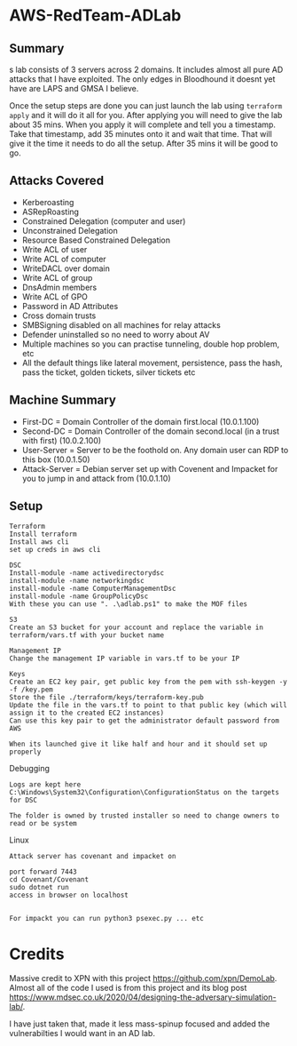 # AWS-RedTeam-ADLab

## Summary

s lab consists of 3 servers across 2 domains. It includes almost all pure AD attacks that I have exploited. The only edges in Bloodhound it doesnt yet have are LAPS and GMSA I believe. 

Once the setup steps are done you can just launch the lab using `terraform apply` and it will do it all for you. After applying you will need to give the lab about 35 mins. When you apply it will complete and tell you a timestamp. Take that timestamp, add 35 minutes onto it and wait that time. That will give it the time it needs to do all the setup. After 35 mins it will be good to go.

## Attacks Covered 

* Kerberoasting
* ASRepRoasting
* Constrained Delegation (computer and user)
* Unconstrained Delegation 
* Resource Based Constrained Delegation
* Write ACL of user 
* Write ACL of computer
* WriteDACL over domain 
* Write ACL of group
* DnsAdmin members
* Write ACL of GPO
* Password in AD Attributes
* Cross domain trusts 
* SMBSigning disabled on all machines for relay attacks 
* Defender uninstalled so no need to worry about AV 
* Multiple machines so you can practise tunneling, double hop problem, etc
* All the default things like lateral movement, persistence, pass the hash, pass the ticket, golden tickets, silver tickets etc

## Machine Summary 

* First-DC = Domain Controller of the domain first.local (10.0.1.100)
* Second-DC = Domain Controller of the domain second.local (in a trust with first) (10.0.2.100)
* User-Server = Server to be the foothold on. Any domain user can RDP to this box (10.0.1.50)
* Attack-Server = Debian server set up with Covenent and Impacket for you to jump in and attack from (10.0.1.10)

## Setup
```
Terraform
Install terraform
Install aws cli
set up creds in aws cli 

DSC
Install-module -name activedirectorydsc
install-module -name networkingdsc 
install-module -name ComputerManagementDsc
install-module -name GroupPolicyDsc
With these you can use ". .\adlab.ps1" to make the MOF files 

S3
Create an S3 bucket for your account and replace the variable in terraform/vars.tf with your bucket name

Management IP 
Change the management IP variable in vars.tf to be your IP

Keys
Create an EC2 key pair, get public key from the pem with ssh-keygen -y -f /key.pem
Store the file ./terraform/keys/terraform-key.pub 
Update the file in the vars.tf to point to that public key (which will assign it to the created EC2 instances)
Can use this key pair to get the administrator default password from AWS

When its launched give it like half and hour and it should set up properly 
```

Debugging 
```
Logs are kept here C:\Windows\System32\Configuration\ConfigurationStatus on the targets for DSC 

The folder is owned by trusted installer so need to change owners to read or be system
```

Linux
```
Attack server has covenant and impacket on

port forward 7443
cd Covenant/Covenant 
sudo dotnet run
access in browser on localhost


For impackt you can run python3 psexec.py ... etc 
```
# Credits 

Massive credit to XPN with this project https://github.com/xpn/DemoLab. Almost all of the code I used is from this project and its blog post https://www.mdsec.co.uk/2020/04/designing-the-adversary-simulation-lab/. 

I have just taken that, made it less mass-spinup focused and added the vulnerabilties I would want in an AD lab. 
